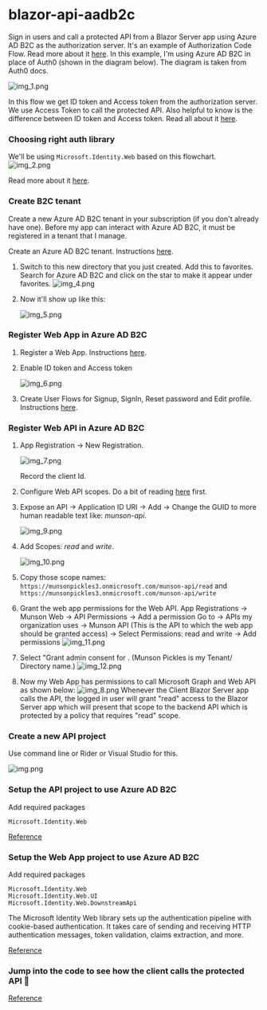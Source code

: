 # blazor-api-aadb2c
Sign in users and call a protected API from a Blazor Server app using Azure AD B2C as the authorization server.
It's an example of Authorization Code Flow.
Read more about it [here](https://auth0.com/docs/get-started/authentication-and-authorization-flow/which-oauth-2-0-flow-should-i-use).
In this example, I'm using Azure AD B2C in place of Auth0 (shown in the diagram below). The diagram is taken from Auth0 docs.

<img src="docs/_media/img_1.png" alt="img_1.png"/>

In this flow we get ID token and Access token from the authorization server. We use Access Token to call the protected API.
Also helpful to know is the difference between ID token and Access token. Read all about it [here](https://auth0.com/blog/id-token-access-token-what-is-the-difference/).

### Choosing right auth library
We'll be using `Microsoft.Identity.Web` based on this flowchart.
![img_2.png](docs/_media/img_2.png)

Read more about it [here](https://learn.microsoft.com/en-us/entra/msal/dotnet/getting-started/choosing-msal-dotnet).

### Create B2C tenant
Create a new Azure AD B2C tenant in your subscription (if you don't already have one).
Before my app can interact with Azure AD B2C, it must be registered in a tenant that I manage.

Create an Azure AD B2C tenant. Instructions [here](https://learn.microsoft.com/en-us/azure/active-directory-b2c/tutorial-create-tenant?WT.mc_id=Portal-Microsoft_AAD_B2CAdmin).

1. Switch to this new directory that you just created.
   Add this to favorites.
   Search for Azure AD B2C and click on the star to make it appear under favorites.
   ![img_4.png](docs/_media/img_4.png)

2. Now it'll show up like this:

   ![img_5.png](docs/_media/img_5.png)

### Register Web App in Azure AD B2C
1. Register a Web App. Instructions [here](https://learn.microsoft.com/en-us/azure/active-directory-b2c/tutorial-register-applications?tabs=app-reg-ga).

2. Enable ID token and Access token

   ![img_6.png](docs/_media/img_6.png)

3. Create User Flows for Signup, SignIn, Reset password and Edit profile. Instructions [here](https://learn.microsoft.com/en-us/azure/active-directory-b2c/tutorial-create-user-flows?pivots=b2c-user-flow).

### Register Web API in Azure AD B2C
1. App Registration -> New Registration.

   ![img_7.png](docs/_media/img_7.png)
   
   Record the client Id.

2. Configure Web API scopes. Do a bit of reading [here](https://auth0.com/blog/permissions-privileges-and-scopes/) first.

3. Expose an API -> Application ID URI -> Add -> Change the GUID to more human readable text like: _munson-api_.

   ![img_9.png](docs/_media/img_9.png)

4. Add Scopes: _read_ and _write_.

   ![img_10.png](docs/_media/img_10.png)

5. Copy those scope names:
`https://munsonpickles3.onmicrosoft.com/munson-api/read` and
`https://munsonpickles3.onmicrosoft.com/munson-api/write`

6. Grant the web app permissions for the Web API.
App Registrations -> Munson Web -> API Permissions -> Add a permission
Go to -> APIs my organization uses -> Munson API (This is the API to which the web app should be granted access) -> Select Permissions: read and write -> Add permissions
![img_11.png](docs/_media/img_11.png)

7. Select "Grant admin consent for <your tenant name>. (Munson Pickles is my Tenant/ Directory name.)
![img_12.png](docs/_media/img_12.png)

8. Now my Web App has permissions to call Microsoft Graph and Web API as shown below:
![img_8.png](docs/_media/img_8.png)
Whenever the Client Blazor Server app calls the API, the logged in user will grant "read" access to the Blazor Server app which will present that scope to the backend API which is protected by a policy that requires "read" scope.

### Create a new API project
Use command line or Rider or Visual Studio for this.

![img.png](docs/_media/img.png)

### Setup the API project to use Azure AD B2C
Add required packages
```
Microsoft.Identity.Web
```
[Reference](https://jamescook.dev/azure-b2c-getting-started)

### Setup the Web App project to use Azure AD B2C
Add required packages
```
Microsoft.Identity.Web
Microsoft.Identity.Web.UI
Microsoft.Identity.Web.DownstreamApi
```
The Microsoft Identity Web library sets up the authentication pipeline with cookie-based authentication. It takes care of sending and receiving HTTP authentication messages, token validation, claims extraction, and more.

[Reference](https://learn.microsoft.com/en-us/azure/active-directory-b2c/enable-authentication-web-application?tabs=visual-studio)

### Jump into the code to see how the client calls the protected API 🎉
[Reference](https://learn.microsoft.com/en-us/azure/active-directory/develop/scenario-web-app-call-api-app-configuration?tabs=aspnetcore)
